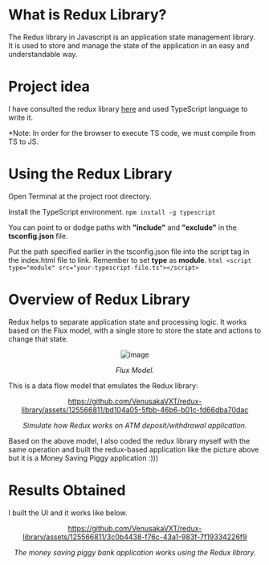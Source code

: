 # What is Redux Library?
The Redux library in Javascript is an application state management library. It is used to store and manage the state of the application in an easy and understandable way.

# Project idea
I have consulted the redux library [here](https://github.com/reduxjs/redux) and used TypeScript language to write it.

*Note: In order for the browser to execute TS code, we must compile from TS to JS.

# Using the Redux Library
Open Terminal at the project root directory.

Install the TypeScript environment.
``` npm install -g typescript ```

You can point to or dodge paths with **"include"** and **"exclude"** in the **tsconfig.json** file.

Put the path specified earlier in the tsconfig.json file into the script tag in the index.html file to link. Remember to set **type** as **module**.
```html <script type="module" src="your-typescript-file.ts"></script> ```

# Overview of Redux Library
Redux helps to separate application state and processing logic. It works based on the Flux model, with a single store to store the state and actions to change that state.

<div align="center">

![image](https://github.com/VenusakaVXT/redux-library/assets/125566811/c6750124-fc6c-4aef-aab1-c7a1270efe4a)

*Flux Model.*
</div>

This is a data flow model that emulates the Redux library:

<div align="center">

https://github.com/VenusakaVXT/redux-library/assets/125566811/bd104a05-5fbb-46b6-b01c-fd66dba70dac

*Simulate how Redux works on ATM deposit/withdrawal application.*
</div>

Based on the above model, I also coded the redux library myself with the same operation and built the redux-based application like the picture above but it is a Money Saving Piggy application :)))

# Results Obtained
I built the UI and it works like below.

<div align="center">

https://github.com/VenusakaVXT/redux-library/assets/125566811/3c0b4438-f76c-43a1-983f-7f19334226f9

*The money saving piggy bank application works using the Redux library.*
</div>

